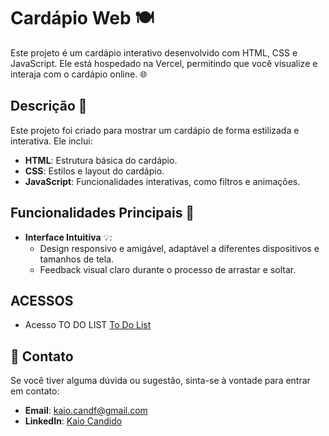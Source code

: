 # Cardápio Web 🍽️

Este projeto é um cardápio interativo desenvolvido com HTML, CSS e JavaScript. Ele está hospedado na Vercel, permitindo que você visualize e interaja com o cardápio online. 🌐

## Descrição 📜

Este projeto foi criado para mostrar um cardápio de forma estilizada e interativa. Ele inclui:

- **HTML**: Estrutura básica do cardápio.
- **CSS**: Estilos e layout do cardápio.
- **JavaScript**: Funcionalidades interativas, como filtros e animações.

## Funcionalidades Principais 🚀


- **Interface Intuitiva** 💡:
  - Design responsivo e amigável, adaptável a diferentes dispositivos e tamanhos de tela.
  - Feedback visual claro durante o processo de arrastar e soltar.
    

## ACESSOS

- Acesso TO DO LIST <a href="https://to-do-list-lake-beta.vercel.app/">To Do List</a>
## 💬 Contato

Se você tiver alguma dúvida ou sugestão, sinta-se à vontade para entrar em contato:

- **Email**: [kaio.candf@gmail.com](mailto:kaio.candf@gmail.com)
- **LinkedIn**: [Kaio Candido](https://www.linkedin.com/in/kaio-candido-9813b0285/)
